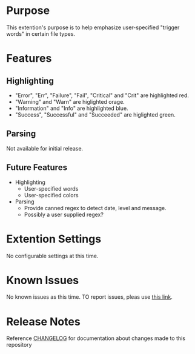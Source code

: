 # Purpose
This extention's purpose is to help emphasize user-specified "trigger words" in certain file types.

# Features

## Highlighting
- "Error", "Err", "Failure", "Fail", "Critical" and "Crit" are highlighted red.
- "Warning" and "Warn" are higlighted orage.
- "Information" and "Info" are highlighted blue.
- "Success", "Successful" and "Succeeded" are higlighted green.

## Parsing
Not available for initial release.

## Future Features
- Highlighting
	- User-specified words
	- User-specified colors
- Parsing
	- Provide canned regex to detect date, level and message.
	- Possibly a user supplied regex?

# Extention Settings
No configurable settings at this time.

# Known Issues
No known issues as this time.
TO report issues, pleas use [this link](https://github.com/mpearon/PUB-vsce.show-TriggerWords/issues).

# Release Notes
Reference [CHANGELOG](https://github.com/mpearon/PUB-vsce.show-TriggerWords/blob/master/CHANGELOG.md) for documentation about changes made to this repository